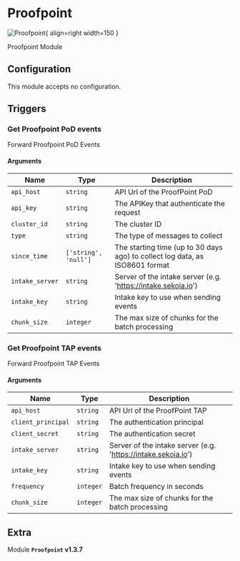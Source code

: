# Proofpoint

![Proofpoint](/assets/playbooks/library/proofpoint.png){ align=right width=150 }

Proofpoint Module

## Configuration

This module accepts no configuration.

## Triggers

### Get Proofpoint PoD events

Forward Proofpoint PoD Events

#### Arguments

| Name      |  Type   |  Description  |
| --------- | ------- | --------------------------- |
| `api_host` | `string` | API Url of the ProofPoint PoD |
| `api_key` | `string` | The APIKey that authenticate the request |
| `cluster_id` | `string` | The cluster ID |
| `type` | `string` | The type of messages to collect |
| `since_time` | `['string', 'null']` | The starting time (up to 30 days ago) to collect log data, as ISO8601 format |
| `intake_server` | `string` | Server of the intake server (e.g. 'https://intake.sekoia.io') |
| `intake_key` | `string` | Intake key to use when sending events |
| `chunk_size` | `integer` | The max size of chunks for the batch processing |


### Get Proofpoint TAP events

Forward Proofpoint TAP Events

#### Arguments

| Name      |  Type   |  Description  |
| --------- | ------- | --------------------------- |
| `api_host` | `string` | API Url of the ProofPoint TAP |
| `client_principal` | `string` | The authentication principal |
| `client_secret` | `string` | The authentication secret |
| `intake_server` | `string` | Server of the intake server (e.g. 'https://intake.sekoia.io') |
| `intake_key` | `string` | Intake key to use when sending events |
| `frequency` | `integer` | Batch frequency in seconds |
| `chunk_size` | `integer` | The max size of chunks for the batch processing |


## Extra

Module **`Proofpoint` v1.3.7**